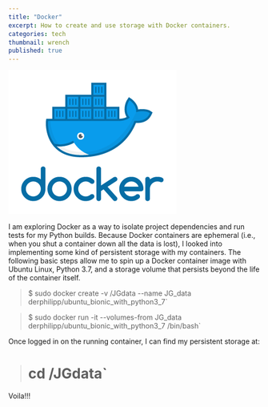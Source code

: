 ```yaml
---
title: "Docker"
excerpt: How to create and use storage with Docker containers. 
categories: tech
thumbnail: wrench
published: true
---
```

!["Docker containers logo"](/images/docker.png)

I am exploring Docker as a way to isolate project dependencies and run tests for my Python builds. Because Docker containers are ephemeral (i.e., when you shut a container down all the data is lost), I looked into implementing some kind of persistent storage with my containers. The following basic steps allow me to spin up a Docker container image with Ubuntu Linux, Python 3.7, and a storage volume that persists beyond the life of the container itself. 

>$ sudo docker create -v /JGdata --name JG_data derphilipp/ubuntu_bionic_with_python3_7`

>$ sudo docker run -it --volumes-from JG_data derphilipp/ubuntu_bionic_with_python3_7 /bin/bash`

Once logged in on the running container, I can find my persistent storage at:

># cd /JGdata`

Voila!!! 

